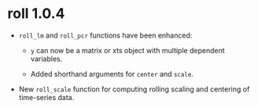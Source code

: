 # roll 1.0.4

* `roll_lm` and `roll_pcr` functions have been enhanced:

    * `y` can now be a matrix or xts object with multiple dependent variables.

    * Added shorthand arguments for `center` and `scale`.

* New `roll_scale` function for computing rolling scaling and centering of time-series data.